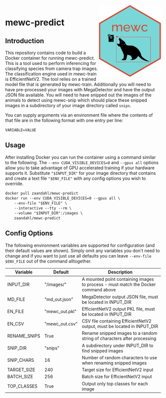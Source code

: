 <img src="mewc_logo_hex.png" alt="MEWC Hex Sticker" width="200" align="right"/>

# mewc-predict

## Introduction
This repository contains code to build a Docker container for running mewc-predict. This is a tool used to perform inferencing for classifying species from camera trap images. The classification engine used in mewc-train is EfficientNetV2. The tool relies on a trained model file that is generated by mewc-train. Additionally you will need to have pre-processed your images with MegaDetector and have the output JSON file available. You will need to have snipped out the images of the animals to detect using mewc-snip which should place these snipped images in a subdirectory of your image directory called `snips`.

You can supply arguments via an environment file where the contents of that file are in the following format with one entry per line:
```
VARIABLE=VALUE
```

## Usage

After installing Docker you can run the container using a command similar to the following. The `--env CUDA_VISIBLE_DEVICES=0` and `--gpus all` options allow you to take advantage of GPU accelerated training if your hardware supports it. Substitute `"$INPUT_DIR"` for your image directory that contains  and create a text file `"$ENV_FILE"` with any config options you wish to override. 

```
docker pull zaandahl/mewc-predict
docker run --env CUDA_VISIBLE_DEVICES=0 --gpus all \ 
    --env-file "$ENV_FILE" \
    --interactive --tty --rm \
    --volume "$INPUT_DIR":/images \
    zaandahl/mewc-predict
```

## Config Options

The following environment variables are supported for configuration (and their default values are shown). Simply omit any variables you don't need to change and if you want to just use all defaults you can leave `--env-file $ENV_FILE` out of the command alltogether. 


| Variable | Default | Description |
| ---------|---------|------------ |
| INPUT_DIR | "/images/" | A mounted point containing images to process - must match the Docker command above |
| MD_FILE | "md_out.json" | MegaDetector output JSON file, must be located in INPUT_DIR |
| EN_FILE | "mewc_out.pkl" | EfficientNetV2 output PKL file, must be located in INPUT_DIR |
| EN_CSV | "mewc_out.csv" | CSV file containing EfficientNetV2 output, must be located in INPUT_DIR |
| RENAME_SNIPS | True | Rename snipped images to a random string of characters after processing |
| SNIP_DIR | "snips" | A subdirectory under INPUT_DIR to find snipped images |
| SNIP_CHARS | 16 | Number of random characters to use when renaming snipped images |
| TARGET_SIZE | 240 | Target size for EfficientNetV2 input |
| BATCH_SIZE | 256 | Batch size for EfficientNetV2 input |
| TOP_CLASSES | True | Output only top classes for each image |

